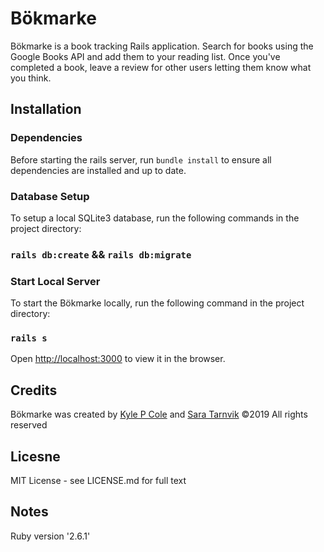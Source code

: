 # Bökmarke
Bökmarke is a book tracking Rails application. Search for books using the Google Books API and add them to your reading list. Once you've completed a book, leave a review for other users letting them know what you think. 

## Installation

### Dependencies
Before starting the rails server, run `bundle install` to ensure all dependencies are installed and up to date.

### Database Setup
To setup a local SQLite3 database, run the following commands in the project directory:
### `rails db:create` && `rails db:migrate` 

### Start Local Server
To start the Bökmarke locally, run the following command in the project directory:
### `rails s`

Open [http://localhost:3000](http://localhost:3000) to view it in the browser.

## Credits
Bökmarke was created by [Kyle P Cole](https://www.kylepcole.com/) and [Sara Tarnvik](https://github.com/stvik) ©2019 All rights reserved 

## Licesne 
MIT License - see LICENSE.md for full text

## Notes
Ruby version '2.6.1'